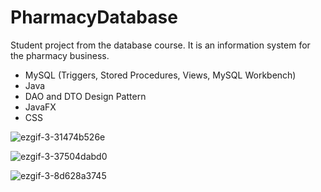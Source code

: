 # PharmacyDatabase
 
Student project from the database course. It is an information system for the pharmacy business.

* MySQL (Triggers, Stored Procedures, Views, MySQL Workbench)
* Java
* DAO and DTO Design Pattern
* JavaFX
* CSS

![ezgif-3-31474b526e](https://user-images.githubusercontent.com/16460530/166584778-8b71c69e-772c-466b-ab91-4290945ff5c8.gif)


![ezgif-3-37504dabd0](https://user-images.githubusercontent.com/16460530/166584793-63228b94-8aea-4cdd-ade6-5cf8860f5183.gif)


![ezgif-3-8d628a3745](https://user-images.githubusercontent.com/16460530/166584801-507dd127-a62d-46d5-ac15-b9f511ef1ee3.gif)
